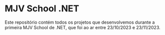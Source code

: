 # MJV School .NET

Este repositório contém todos os projetos que desenvolvemos durante a primeira MJV School de .NET, que foi ao ar entre 23/10/2023 e 23/11/2023.
